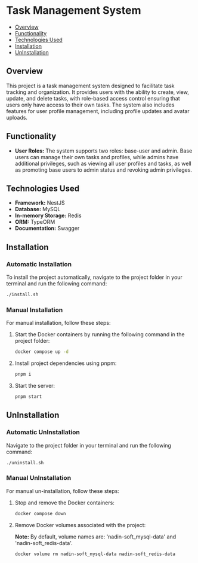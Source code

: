 # Task Management System

- [Overview](#overview)
- [Functionality](#functionality)
- [Technologies Used](#technologies-used)
- [Installation](#installation)
- [UnInstallation](#uninstallation)

## Overview

This project is a task management system designed to facilitate task tracking and organization. It provides users with the ability to create, view, update, and delete tasks, with role-based access control ensuring that users only have access to their own tasks. The system also includes features for user profile management, including profile updates and avatar uploads.

## Functionality

- **User Roles:** The system supports two roles: base-user and admin. Base users can manage their own tasks and profiles, while admins have additional privileges, such as viewing all user profiles and tasks, as well as promoting base users to admin status and revoking admin privileges.

## Technologies Used

- **Framework:** NestJS
- **Database:** MySQL
- **In-memory Storage:** Redis
- **ORM:** TypeORM
- **Documentation:** Swagger

## Installation

### Automatic Installation

To install the project automatically, navigate to the project folder in your terminal and run the following command:

```bash
./install.sh
```

### Manual Installation

For manual installation, follow these steps:

1. Start the Docker containers by running the following command in the project folder:

   ```bash
   docker compose up -d
   ```

2. Install project dependencies using pnpm:

   ```bash
   pnpm i
   ```

3. Start the server:

   ```bash
   pnpm start
   ```

## UnInstallation

### Automatic UnInstallation

Navigate to the project folder in your terminal and run the following command:

```bash
./uninstall.sh
```

### Manual UnInstallation

For manual un-installation, follow these steps:

1. Stop and remove the Docker containers:

   ```bash
   docker compose down
   ```

2. Remove Docker volumes associated with the project:

   **Note:** By default, volume names are: 'nadin-soft_mysql-data' and 'nadin-soft_redis-data'.

   ```bash
   docker volume rm nadin-soft_mysql-data nadin-soft_redis-data
   ```
